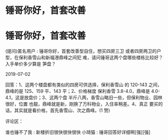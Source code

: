 # 锤哥你好，首套改善

# 锤哥你好，首套改善

(提问)匿名用户 : 锤哥你好，首套改善型自住，想买四房三卫 或者四房两卫的户型，在保利香雪山和新福港鼎峰之间犯 难，请问锤哥这两个盘哪些楼栋比较好？入手单价多少算是 笋盘？

2019-07-02

回答：1、这两个楼盘都有类似的四房可供选择，保利香雪山 的 120-143 之间，鼎峰的是 125、159 平、143 平；2、价格梯度 保利香雪 3.8-4.0，鼎峰是 4.0-4.1，这是放盘价；3、这两个盘 半斤八两，香雪山略旧一些，但保利物业、园林很好，位置 也靓，鼎峰就是新，刚换了万科物业，入住率稍差。4、真正 要买的话，其实就是看价格，首先香雪山、次之鼎峰。(1 赞)

评论区：

谁也锤不了我 : 新楼折旧很快很快很快 小琦猫 : 锤哥回答好详细啊[强][强]